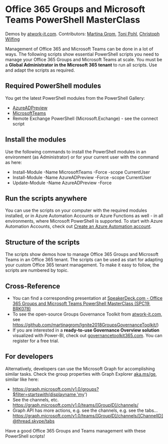 # Office 365 Groups and Microsoft Teams PowerShell MasterClass

Demos by [atwork-it.com](https://www.atwork-it.com/).
Contributors: [Martina Grom](https://twitter.com/magrom), [Toni Pohl](https://twitter.com/atwork), [Christoph Wilfing](https://twitter.com/cwilfing)

Management of Office 365 and Microsoft Teams can be done in a lot of ways. The following scripts show essential PowerShell scripts you need to manage your Office 365 Groups and Microsoft Teams at scale. You must be a **Global Administrator in the Microsoft 365 tenant** to run all scripts. Use and adapt the scripts as required.

## Required PowerShell modules

You get the latest PowerShell modules from the PowerShell Gallery:

- [AzureADPreview](https://www.powershellgallery.com/packages/AzureADPreview/2.0.2.17)
- [MicrosoftTeams](https://www.powershellgallery.com/packages/MicrosoftTeams/1.0.0)
- Remote Exchange PowerShell (Microsoft.Exchange) - see the connect script

## Install the modules

Use the following commands to install the PowerShell modules in an environment (as Administrator) or for your current user with the command as here:

- Install-Module -Name MicrosoftTeams -Force -scope CurrentUser
- Install-Module -Name AzureADPreview -Force -scope CurrentUser
- Update-Module -Name AzureADPreview -Force

## Run the scripts anywhere

You can use the scripts on your computer with the required modules installed, or in Azure Automation Accounts or Azure Functions as well - in all environments, where Microsoft PowerShell is supported. To start with Azure Automation Accounts, check out [Create an Azure Automation account](https://docs.microsoft.com/en-us/azure/automation/automation-quickstart-create-account).

## Structure of the scripts

The scripts show demos how to manage  Office 365 Groups and Microsoft Teams in an Office 365 tenant. The scripts can be used as start for adapting your custom Office 365 tenant management. To make it easy to follow, the scripts are numbered by topic.

## Cross-Reference

- You can find a corresponding presentation at [SpeakerDeck.com - Office 365 Groups and Microsoft Teams PowerShell MasterClass (SPC19, BRK078)](https://speakerdeck.com/atwork/office-365-groups-and-microsoft-teams-powershell-masterclass-spc19-brk078)
- To see the open-source Groups Governance Toolkit from [atwork-it.com](https://www.atwork-it.com/), see https://github.com/martinagrom/Ignite2018GroupsGovernanceToolkit/) 
- If you are interested in a **ready-to-use Governance Overview solution** visualized with Power-BI, check out [governancetoolkit365.com](https://governancetoolkit365.com/). You can register for a free trial.

## For developers

Alternatively, developers can use the Microsoft Graph for accomplishing similar tasks. Check the group properties with Graph Explorer [aka.ms/ge](https://aka.ms/ge), similar like here:

- https://graph.microsoft.com/v1.0/groups?$filter=startswith(displayname,'my')
- See the channels, etc. https://graph.microsoft.com/v1.0/teams/[GroupID]/channels/
- Graph API has more actions, e.g. see the channels, e.g. see the tabs... https://graph.microsoft.com/v1.0/teams/[GroupID]/channels/[ChannelID]@thread.skype/tabs

Have a good Office 365 Groups and Teams management with these PowerShell scripts!
